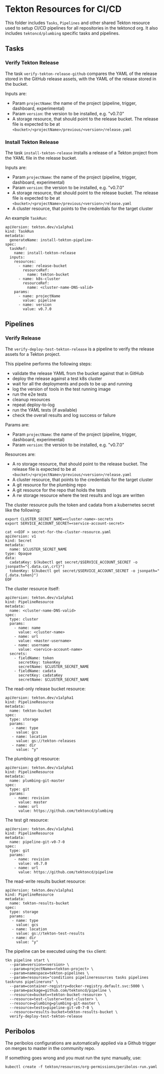 # Tekton Resources for CI/CD

This folder includes `Tasks`, `Pipelines` and other shared Tekton
resource used to setup CI/CD pipelines for all repositories in the
tektoncd org. It also includes `tektoncd/plumbing` specific tasks
and pipelines.

## Tasks

### Verify Tekton Release

The task `verify-tekton-release-github` compares the YAML of the release
stored in the GitHub release assets, with the YAML of the release stored in the bucket.

Inputs are:
- Param `projectName`: the name of the project (pipeline, trigger,
dashboard, experimental)
- Param `version`: the version to be installed, e.g. "v0.7.0"
- A storage resource, that should point to the release bucket. The release file
is expected to be at `<bucket>/<projectName>/previous/<version>/release.yaml`

### Install Tekton Release

The task `install-tekton-release` installs a release of a Tekton project from the YAML file in the
release bucket.

Inputs are:
- Param `projectName`: the name of the project (pipeline, trigger,
dashboard, experimental)
- Param `version`: the version to be installed, e.g. "v0.7.0"
- A storage resource, that should point to the release bucket. The release file
is expected to be at `<bucket>/<projectName>/previous/<version>/release.yaml`
- A cluster resource, that points to the credentials for the target cluster

An example `TaskRun`:

```
apiVersion: tekton.dev/v1alpha1
kind: TaskRun
metadata:
  generateName: install-tekton-pipeline-
spec:
  taskRef:
    name: install-tekton-release
  inputs:
    resources:
      - name: release-bucket
        resourceRef:
          name: tekton-bucket
      - name: k8s-cluster
        resourceRef:
          name: <cluster-name-DNS-valid>
    params:
      - name: projectName
        value: pipeline
      - name: version
        value: v0.7.0
```

## Pipelines

### Verify Release

The `verify-deploy-test-tekton-release` is a pipeline to verify the release
assets for a Tekton project.

This pipeline performs the following steps:
* validate the release YAML from the bucket against that in GitHub
* deploy the release against a test k8s cluster
* wait for all the deployments and pods to be up and running
* log the version of tools in the test running image
* run the e2e tests
* cleanup resources
* repeat deploy-to-log
* run the YAML tests (if available)
* check the overall results and log success or failure

Params are:
- Param `projectName`: the name of the project (pipeline, trigger,
dashboard, experimental)
- Param `version`: the version to be installed, e.g. "v0.7.0"

Resources are:
- A ro storage resource, that should point to the release bucket. The release file
is expected to be at `<bucket>/<projectName>/previous/<version>/release.yaml`
- A cluster resource, that points to the credentials for the target cluster
- A git resource for the plumbing repo
- A git resource for the repo that holds the tests
- A rw storage resource where the test results and logs are written

The cluster resource pulls the token and cadata from a kubernetes secret like the
following:

```
export CLUSTER_SECRET_NAME=<cluster-name>-secrets
export SERVICE_ACCOUNT_SECRET=<service-account-secret>

cat <<EOF > secret-for-the-cluster-resource.yaml
apiVersion: v1
kind: Secret
metadata:
  name: $CLUSTER_SECRET_NAME
type: Opaque
data:
  cadataKey: $(kubectl get secret/$SERVICE_ACCOUNT_SECRET -o jsonpath="{.data.ca\.crt}")
  tokenKey: $(kubectl get secret/$SERVICE_ACCOUNT_SECRET -o jsonpath="{.data.token}")
EOF
```

The cluster resource itself:
```
apiVersion: tekton.dev/v1alpha1
kind: PipelineResource
metadata:
  name: <cluster-name-DNS-valid>
spec:
  type: cluster
  params:
    - name: name
      value: <cluster-name>
    - name: url
      value: <master-username>
    - name: username
      value: <service-account-name>
  secrets:
    - fieldName: token
      secretKey: tokenKey
      secretName: $CLUSTER_SECRET_NAME
    - fieldName: cadata
      secretKey: cadataKey
      secretName: $CLUSTER_SECRET_NAME
```

The read-only release bucket resource:
```
apiVersion: tekton.dev/v1alpha1
kind: PipelineResource
metadata:
  name: tekton-bucket
spec:
  type: storage
  params:
   - name: type
     value: gcs
   - name: location
     value: gs://tekton-releases
   - name: dir
     value: "y"
```

The plumbing git resource:
```
apiVersion: tekton.dev/v1alpha1
kind: PipelineResource
metadata:
  name: plumbing-git-master
spec:
  type: git
  params:
    - name: revision
      value: master
    - name: url
      value: https://github.com/tektoncd/plumbing
```

The test git resource:
```
apiVersion: tekton.dev/v1alpha1
kind: PipelineResource
metadata:
  name: pipeline-git-v0-7-0
spec:
  type: git
  params:
    - name: revision
      value: v0.7.0
    - name: url
      value: https://github.com/tektoncd/pipeline
```

The read-write results bucket resource:
```
apiVersion: tekton.dev/v1alpha1
kind: PipelineResource
metadata:
  name: tekton-results-bucket
spec:
  type: storage
  params:
   - name: type
     value: gcs
   - name: location
     value: gs://tekton-test-results
   - name: dir
     value: "y"
```

The pipeline can be executed using the `tkn` client:
```
tkn pipeline start \
  --param=version=<version> \
  --param=projectName=<tekton-project> \
  --param=namespace=tekton-pipelines \
  --param=resources="conditions pipelineresources tasks pipelines taskruns pipelineruns" \
  --param=container-registry=docker-registry.default.svc:5000 \
  --param=package=github.com/tektoncd/pipeline \
  --resource=bucket=<tekton-bucket-resource> \
  --resource=test-cluster=<test-cluster> \
  --resource=plumbing=plumbing-git-master \
  --resource=tests=pipeline-git-v0-7-0 \
  --resource=results-bucket=tekton-results-bucket \
  verify-deploy-test-tekton-release
```

## Peribolos

The peribolos configurations are automatically applied via a Github trigger on merges to master in
the community repo.

If something goes wrong and you must run the sync manually, use:

```shell
kubectl create -f tekton/resources/org-permissions/peribolos-run.yaml
```